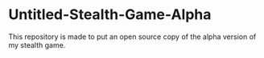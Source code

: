 Untitled-Stealth-Game-Alpha
===========================

This repository is made to put an open source copy of the alpha version of my stealth game.

